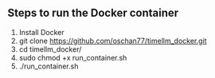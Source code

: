 ## Steps to run the Docker container
1. Install Docker
2. git clone https://github.com/oschan77/timellm_docker.git
3. cd timellm_docker/
4. sudo chmod +x run_container.sh
5. ./run_container.sh